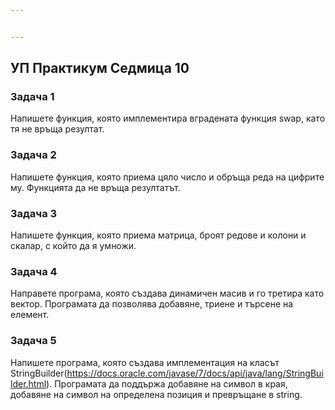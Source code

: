 ```yaml
---


---
```


<h2 id="уп-практикум-седмица-10">УП Практикум Седмица 10</h2>
<h3 id="задача-1">Задача 1</h3>
<p>Напишете функция, която имплементира вградената функция swap, като тя не връща резултат.</p>
<h3 id="задача-2">Задача 2</h3>
<p>Напишете функция, която приема цяло число и обръща реда на цифрите му. Функцията да не връща резултатът.</p>
<h3 id="задача-3">Задача 3</h3>
<p>Напишете функция, която приема матрица, броят редове и колони и скалар, с който да я умножи.</p>
<h3 id="задача-4">Задача 4</h3>
<p>Направете програма, която създава динамичен масив и го третира като вектор. Програмата да позволява добавяне, триене и търсене на елемент.</p>
<h3 id="задача-5">Задача 5</h3>
<p>Напишете програма, която създава имплементация на класът StringBuilder(<a href="https://docs.oracle.com/javase/7/docs/api/java/lang/StringBuilder.html">https://docs.oracle.com/javase/7/docs/api/java/lang/StringBuilder.html</a>). Програмата да поддържа добавяне на символ в края, добавяне на символ на определена позиция и превръщане в string.</p>

